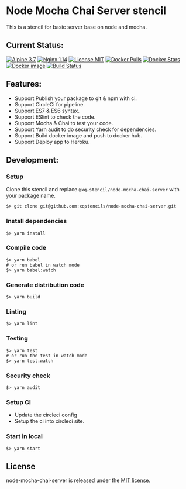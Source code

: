 # Node Mocha Chai Server stencil
This is a stencil for basic server base on node and mocha.

## Current Status:

[![Alpine 3.7](https://img.shields.io/badge/alpine-3.7-brightgreen.svg)]()
[![Nginx 1.14](https://img.shields.io/badge/nginx-1.14-brightgreen.svg)]()
[![License MIT](https://img.shields.io/badge/license-MIT-blue.svg)]()
[![Docker Pulls](https://img.shields.io/docker/pulls/xqstencils/node-mocha-chai-server.svg)](https://hub.docker.com/r/xqstencils/node-mocha-chai-server/)
[![Docker Stars](https://img.shields.io/docker/stars/xqstencils/node-mocha-chai-server.svg)](https://hub.docker.com/r/xqstencils/node-mocha-chai-server/)
[![Docker image](https://images.microbadger.com/badges/image/xqstencils/node-mocha-chai-server.svg)](https://microbadger.com/images/xqstencils/node-mocha-chai-server)
[![Build Status](https://circleci.com/gh/xqstencils/node-mocha-chai-server.svg?style=svg)](https://circleci.com/gh/xqstencils/node-mocha-chai-server)

## Features:

* Support Publish your package to git & npm with ci.
* Support CircleCi for pipeline.
* Support ES7 & ES6 syntax.
* Support ESlint to check the code.
* Support Mocha & Chai to test your code.
* Support Yarn audit to do security check for dependencies.
* Support Build docker image and push to docker hub.
* Support Deploy app to Heroku.

## Development:

### Setup

Clone this stencil and replace `@xq-stencil/node-mocha-chai-server` with your package name.

```
$> git clone git@github.com:xqstencils/node-mocha-chai-server.git
```

### Install dependencies

```
$> yarn install
```

### Compile code

```
$> yarn babel
# or run babel in watch mode
$> yarn babel:watch
```

### Generate distribution code

```
$> yarn build
```

### Linting

```
$> yarn lint
```

### Testing

```
$> yarn test
# or run the test in watch mode
$> yarn test:watch
```

### Security check

```
$> yarn audit
```

### Setup CI

* Update the circleci config
* Setup the ci into circleci site.


### Start in local

```
$> yarn start
```

## License

node-mocha-chai-server is released under the [MIT license](https://github.com/xqstencils/node-mocha-chai-server/blob/master/LICENSE).
